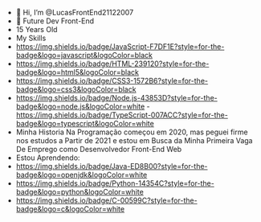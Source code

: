 - 👋 Hi, I’m @LucasFrontEnd21122007
- 👀 Future Dev Front-End
- 15 Years Old
- My Skills
- https://img.shields.io/badge/JavaScript-F7DF1E?style=for-the-badge&logo=javascript&logoColor=black
- https://img.shields.io/badge/HTML-239120?style=for-the-badge&logo=html5&logoColor=black
- https://img.shields.io/badge/CSS3-1572B6?style=for-the-badge&logo=css3&logoColor=black
-  https://img.shields.io/badge/Node.js-43853D?style=for-the-badge&logo=node.js&logoColor=white
-https://img.shields.io/badge/TypeScript-007ACC?style=for-the-badge&logo=typescript&logoColor=white
- Minha Historia Na Programação começou em 2020, mas peguei firme nos estudos a Partir de 2021 e estou em Busca da Minha Primeira Vaga De   Emprego como Desenvolvedor Front-End Web
- Estou Aprendendo:
- https://img.shields.io/badge/Java-ED8B00?style=for-the-badge&logo=openjdk&logoColor=white
- https://img.shields.io/badge/Python-14354C?style=for-the-badge&logo=python&logoColor=white
- https://img.shields.io/badge/C-00599C?style=for-the-badge&logo=c&logoColor=white
